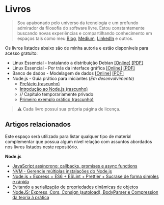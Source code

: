 # Livros

> Sou apaixonado pelo universo da tecnologia e um profundo admirador da filosofia do software livre. Estou constantemente buscando novas experiências e compartilhando conhecimento em espaços tais como meu [Blog](https://fabiojanio.com), [Medium](http://medium.com/@fabiojanio), [LinkedIn](http://linkedin.com/in/fabiojanio) e outros.

Os livros listados abaixo são de minha autoria e estão disponíveis para acesso gratuito:

  - Linux Essencial - Instalando a distribuição Debian [[Online]](https://fabiojaniolima.gitbooks.io/linux-essencial-instalando-a-distribuicao-debian/content) [[PDF]](https://www.dropbox.com/s/x5tvywklggku6mv/linux-instalando_a_distribuicao_debian.pdf)
  - Linux Essencial - Por trás da interface gráfica [[Online]](https://fabiojaniolima.gitbooks.io/linux-essencial-por-tras-da-interface-grafica/content) [[PDF]](https://www.dropbox.com/s/xufjcqhfawueybj/linux-por_tras_da_interface_grafica.pdf)
  - Banco de dados - Modelagem de dados [[Online]](https://fabiojaniolima.gitbooks.io/banco-de-dados-modelagem-de-dados/content) [[PDF]](https://www.dropbox.com/s/3hwdxvrvfx2h10u/banco_de_dados-modelagem_de_dados.pdf)
  - Node.js - Guia prático para iniciantes (*Em desenvolvimento*)
    - [Prefácio (rascunho)](https://www.notion.so/Pref-cio-868160e1b4eb4f8297bc6c4ff8d9d553)
    - [Introdução ao Node.js (rascunho)](https://www.notion.so/Introdu-o-ao-Node-js-40c5745fc5734fb1a9ffbcfe7721eede)
    - // Capítulo temporariamente privado
    - [Primeiro exemplo prático (rascunho)](https://www.notion.so/Primeiro-exemplo-pr-tico-8525500c021f4c1f800e32a74b19a6dd)

> :warning: Cada livro possui sua própria página de licença.

## Artigos relacionados

Este espaço será utilizado para listar qualquer tipo de material complementar que possua algum nível relação com assuntos abordados nos livros listados neste repositório.

**Node.js**
 - [JavaScript assíncrono: callbacks, promises e async functions](https://medium.com/@alcidesqueiroz/javascript-ass%C3%ADncrono-callbacks-promises-e-async-functions-9191b8272298)
 - [NVM - Gerencie múltiplas instalações do Node.js](https://medium.com/@fabiojanio/nvm-gerencie-múltiplas-instalações-do-node-js-6fcd0f13aaf7)
 - [Node.js + Express + ES6 + ESLint + Prettier + Sucrase de forma simples e rápida](https://medium.com/@fabiojanio/node-js-express-es6-eslint-sucrase-de-forma-simples-e-rápida-8467fcfae728)
 - [Evitando a serialização de propriedades dinâmicas de objetos](http://cangaceirojavascript.com.br/evitando-serializacao-propriedades-dinamicas-objetos/)
 - [NodeJS: Express, Cors, Consign (autoload), BodyParser e Compression da teoria à prática](https://medium.com/@fabiojanio/nodejs-express-cors-consign-autoload-bodyparser-e-compression-na-prática-fbfc12e46ff4)
